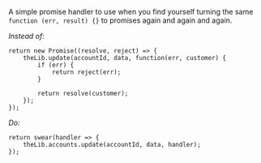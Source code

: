 A simple promise handler to use when you find yourself turning the same `function (err, result) {}` to promises again and again and again.

_Instead of:_​

    return new Promise((resolve, reject) => {
        theLib.update(accountId, data, function(err, customer) {
            if (err) {
                return reject(err);
            }

            return resolve(customer);
        });
    });

​_Do:_

    return swear(handler => {
        theLib.accounts.update(accountId, data, handler);
    });
